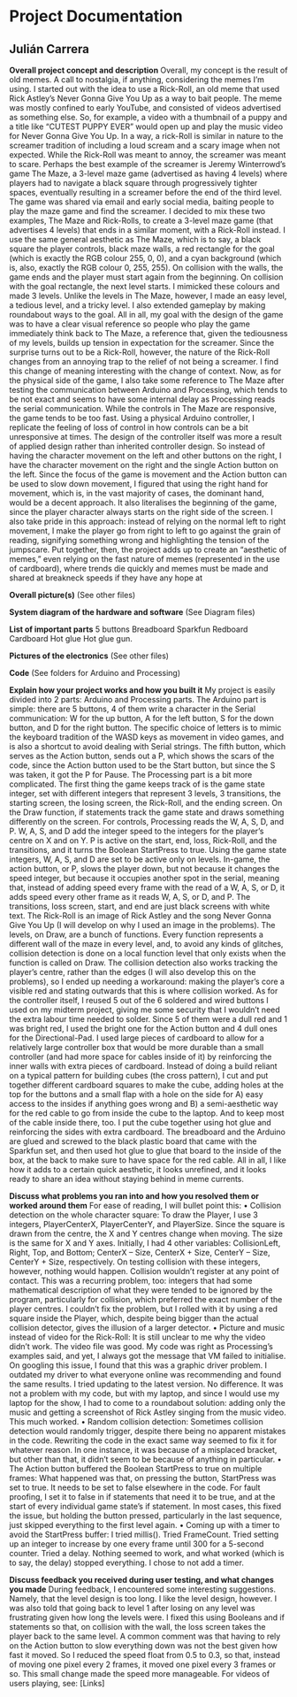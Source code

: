 # **Project Documentation**


## Julián Carrera


**Overall project concept and description**
	Overall, my concept is the result of old memes. A call to nostalgia, if anything, considering the memes I’m using. I started out with the idea to use a Rick-Roll, an old meme that used Rick Astley’s Never Gonna Give You Up as a way to bait people. The meme was mostly confined to early YouTube, and consisted of videos advertised as something else. So, for example, a video with a thumbnail of a puppy and a title like “CUTEST PUPPY EVER” would open up and play the music video for Never Gonna Give You Up.
	In a way, a rick-Roll is similar in nature to the screamer tradition of including a loud scream and a scary image when not expected. While the Rick-Roll was meant to annoy, the screamer was meant to scare.
	Perhaps the best example of the screamer is Jeremy Winterrowd’s game The Maze, a 3-level maze game (advertised as having 4 levels) where players had to navigate a black square through progressively tighter spaces, eventually resulting in a screamer before the end of the third level. The game was shared via email and early social media, baiting people to play the maze game and find the screamer.
	I decided to mix these two examples, The Maze and Rick-Rolls, to create a 3-level maze game (that advertises 4 levels) that ends in a similar moment, with a Rick-Roll instead. I use the same general aesthetic as The Maze, which is to say, a black square the player controls, black maze walls, a red rectangle for the goal (which is exactly the RGB colour 255, 0, 0), and a cyan background (which is, also, exactly the RGB colour 0, 255, 255). On collision with the walls, the game ends and the player must start again from the beginning. On collision with the goal rectangle, the next level starts. I mimicked these colours and made 3 levels. Unlike the levels in The Maze, however, I made an easy level, a tedious level, and a tricky level. I also extended gameplay by making roundabout ways to the goal.
	All in all, my goal with the design of the game was to have a clear visual reference so people who play the game immediately think back to The Maze, a reference that, given the tediousness of my levels, builds up tension in expectation for the screamer. Since the surprise turns out to be a Rick-Roll, however, the nature of the Rick-Roll changes from an annoying trap to the relief of not being a screamer. I find this change of meaning interesting with the change of context.
	Now, as for the physical side of the game, I also take some reference to The Maze after testing the communication between Arduino and Processing, which tends to be not exact and seems to have some internal delay as Processing reads the serial communication. While the controls in The Maze are responsive, the game tends to be too fast. Using a physical Arduino controller, I replicate the feeling of loss of control in how controls can be a bit unresponsive at times.
	The design of the controller itself was more a result of applied design rather than inherited controller design. So instead of having the character movement on the left and other buttons on the right, I have the character movement on the right and the single Action button on the left. Since the focus of the game is movement and the Action button can be used to slow down movement, I figured that using the right hand for movement, which is, in the vast majority of cases, the dominant hand, would be a decent approach. It also literalises the beginning of the game, since the player character always starts on the right side of the screen.
	I also take pride in this approach: instead of relying on the normal left to right movement, I make the player go from right to left to go against the grain of reading, signifying something wrong and highlighting the tension of the jumpscare.
	Put together, then, the project adds up to create an “aesthetic of memes,” even relying on the fast nature of memes (represented in the use of cardboard), where trends die quickly and memes must be made and shared at breakneck speeds if they have any hope at


**Overall picture(s)**
	(See other files)


**System diagram of the hardware and software**
	(See Diagram files)


**List of important parts**
	5 buttons
  Breadboard
  Sparkfun Redboard
  Cardboard
  Hot glue
  Hot glue gun.
  
  
**Pictures of the electronics**
	(See other files)
  
  
**Code**
	(See folders for Arduino and Processing)
  
  
**Explain how your project works and how you built it**
	My project is easily divided into 2 parts: Arduino and Processing parts.
	The Arduino part is simple: there are 5 buttons, 4 of them write a character in the Serial communication: W for the up button, A for the left button, S for the down button, and D for the right button. The specific choice of letters is to mimic the keyboard tradition of the WASD keys as movement in video games, and is also a shortcut to avoid dealing with Serial strings. The fifth button, which serves as the Action button, sends out a P, which shows the scars of the code, since the Action button used to be the Start button, but since the S was taken, it got the P for Pause.
	The Processing part is a bit more complicated. The first thing the game keeps track of is the game state integer, set with different integers that represent 3 levels, 3 transitions, the starting screen, the losing screen, the Rick-Roll, and the ending screen. On the Draw function, if statements track the game state and draws something differently on the screen.
	For controls, Processing reads the W, A, S, D, and P. W, A, S, and D add the integer speed to the integers for the player’s centre on X and on Y. P is active on the start, end, loss, Rick-Roll, and the transitions, and it turns the Boolean StartPress to true. Using the game state integers, W, A, S, and D are set to be active only on levels. In-game, the action button, or P, slows the player down, but not because it changes the speed integer, but because it occupies another spot in the serial, meaning that, instead of adding speed every frame with the read of a W, A, S, or D, it adds speed every other frame as it reads W, A, S, or D, and P.
	The transitions, loss screen, start, and end are just black screens with white text. The Rick-Roll is an image of Rick Astley and the song Never Gonna Give You Up (I will develop on why I used an image in the problems). The levels, on Draw, are a bunch of functions. Every function represents a different wall of the maze in every level, and, to avoid any kinds of glitches, collision detection is done on a local function level that only exists when the function is called on Draw. The collision detection also works tracking the player’s centre, rather than the edges (I will also develop this on the problems), so I ended up needing a workaround: making the player’s core a visible red and stating outwards that this is where collision worked.
	As for the controller itself, I reused 5 out of the 6 soldered and wired buttons I used on my midterm project, giving me some security that I wouldn’t need the extra labour time needed to solder. Since 5 of them were a dull red and 1 was bright red, I used the bright one for the Action button and 4 dull ones for the Directional-Pad. I used large pieces of cardboard to allow for a relatively large controller box that would be more durable than a small controller (and had more space for cables inside of it) by reinforcing the inner walls with extra pieces of cardboard. Instead of doing a build reliant on a typical pattern for building cubes (the cross pattern), I cut and put together different cardboard squares to make the cube, adding holes at the top for the buttons and a small flap with a hole on the side for A) easy access to the insides if anything goes wrong and B) a semi-aesthetic way for the red cable to go from inside the cube to the laptop. And to keep most of the cable inside there, too.
	I put the cube together using hot glue and reinforcing the sides with extra cardboard. The breadboard and the Arduino are glued and screwed to the black plastic board that came with the Sparkfun set, and then used hot glue to glue that board to the inside of the box, at the back to make sure to have space for the red cable. All in all, I like how it adds to a certain quick aesthetic, it looks unrefined, and it looks ready to share an idea without staying behind in meme currents.


**Discuss what problems you ran into and how you resolved them or worked around them**
	For ease of reading, I will bullet point this:
•	Collision detection on the whole character square: To draw the Player, I use 3 integers, PlayerCenterX, PlayerCenterY, and PlayerSize. Since the square is drawn from the centre, the X and Y centres change when moving. The size is the same for X and Y axes. Initially, I had 4 other variables: CollisionLeft, Right, Top, and Bottom; CenterX – Size, CenterX + Size, CenterY – Size, CenterY + Size, respectively. On testing collision with these integers, however, nothing would happen. Collision wouldn’t register at any point of contact. This was a recurring problem, too: integers that had some mathematical description of what they were tended to be ignored by the program, particularly for collision, which preferred the exact number of the player centres. I couldn’t fix the problem, but I rolled with it by using a red square inside the Player, which, despite being bigger than the actual collision detector, gives the illusion of a larger detector.
•	Picture and music instead of video for the Rick-Roll: It is still unclear to me why the video didn’t work. The video file was good. My code was right as Processing’s examples said, and yet, I always got the message that VM failed to initialise. On googling this issue, I found that this was a graphic driver problem. I outdated my driver to what everyone online was recommending and found the same results. I tried updating to the latest version. No difference. It was not a problem with my code, but with my laptop, and since I would use my laptop for the show, I had to come to a roundabout solution: adding only the music and getting a screenshot of Rick Astley singing from the music video. This much worked.
•	Random collision detection: Sometimes collision detection would randomly trigger, despite there being no apparent mistakes in the code. Rewriting the code in the exact same way seemed to fix it for whatever reason. In one instance, it was because of a misplaced bracket, but other than that, it didn’t seem to be because of anything in particular.
•	The Action button buffered the Boolean StartPress to true on multiple frames: What happened was that, on pressing the button, StartPress was set to true. It needs to be set to false elsewhere in the code. For fault proofing, I set it to false in if statements that need it to be true, and at the start of every individual game state’s if statement. In most cases, this fixed the issue, but holding the button pressed, particularly in the last sequence, just skipped everything to the first level again.
•	Coming up with a timer to avoid the StartPress buffer: I tried millis(). Tried FrameCount. Tried setting up an integer to increase by one every frame until 300 for a 5-second counter. Tried a delay. Nothing seemed to work, and what worked (which is to say, the delay) stopped everything. I chose to not add a timer.


**Discuss feedback you received during user testing, and what changes you made**
	During feedback, I encountered some interesting suggestions. Namely, that the level design is too long. I like the level design, however.
	I was also told that going back to level 1 after losing on any level was frustrating given how long the levels were. I fixed this using Booleans and if statements so that, on collision with the wall, the loss screen takes the player back to the same level.
	A common comment was that having to rely on the Action button to slow everything down was not the best given how fast it moved. So I reduced the speed float from 0.5 to 0.3, so that, instead of moving one pixel every 2 frames, it moved one pixel every 3 frames or so. This small change made the speed more manageable.
	For videos of users playing, see:
	[Links]
